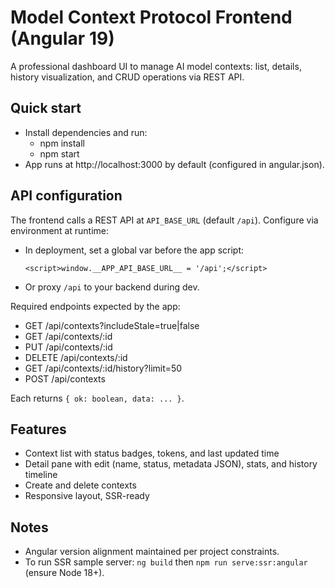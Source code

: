 # Model Context Protocol Frontend (Angular 19)

A professional dashboard UI to manage AI model contexts: list, details, history visualization, and CRUD operations via REST API.

## Quick start

- Install dependencies and run:
  - npm install
  - npm start
- App runs at http://localhost:3000 by default (configured in angular.json).

## API configuration

The frontend calls a REST API at `API_BASE_URL` (default `/api`). Configure via environment at runtime:

- In deployment, set a global var before the app script:
  ```
  <script>window.__APP_API_BASE_URL__ = '/api';</script>
  ```
- Or proxy `/api` to your backend during dev.

Required endpoints expected by the app:
- GET    /api/contexts?includeStale=true|false
- GET    /api/contexts/:id
- PUT    /api/contexts/:id
- DELETE /api/contexts/:id
- GET    /api/contexts/:id/history?limit=50
- POST   /api/contexts

Each returns `{ ok: boolean, data: ... }`.

## Features

- Context list with status badges, tokens, and last updated time
- Detail pane with edit (name, status, metadata JSON), stats, and history timeline
- Create and delete contexts
- Responsive layout, SSR-ready

## Notes

- Angular version alignment maintained per project constraints.
- To run SSR sample server: `ng build` then `npm run serve:ssr:angular` (ensure Node 18+).

